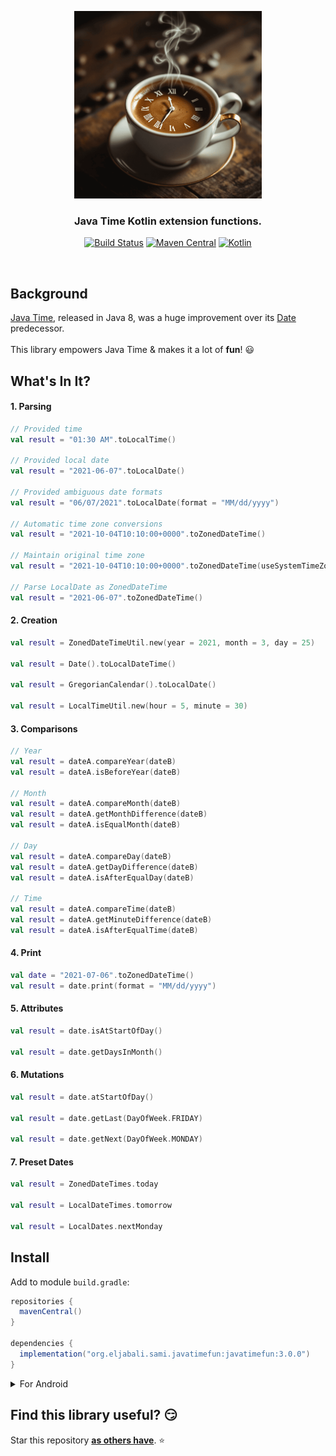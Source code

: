 <p align="center" >
  <img src="screenshots/logo.png" width=300px alt="SwiftDate" title="SwiftDate">
</p>

<h3 align="center"><strong>Java Time Kotlin extension functions.</strong></h3>
<p align="center">
  <a href="https://github.com/seljabali/java-time-fun/actions?query=branch%3Amain"><img alt="Build Status" src="https://github.com/seljabali/java-time-fun/actions/workflows/main.yml/badge.svg"/></a> 
  <a href="https://repo1.maven.org/maven2/org/eljabali/sami/javatimefun/javatimefun/"><img alt="Maven Central" src="https://img.shields.io/maven-metadata/v?metadataUrl=https%3A%2F%2Frepo1.maven.org%2Fmaven2%2Forg%2Feljabali%2Fsami%2Fjavatimefun%2Fjavatimefun%2Fmaven-metadata.xml"/></a> 
  <a href="https://kotlinlang.org"><img alt="Kotlin" src="https://img.shields.io/badge/Kotlin-1.9.20-orange.svg?style=flat&logo=kotlin"/></a>
</p> <br>

## Background
[Java Time](https://docs.oracle.com/javase/8/docs/api/java/time/package-summary.html), released in Java 8, was a huge improvement over its [Date](https://docs.oracle.com/javase/8/docs/api/java/sql/Date.html) predecessor.<br><br>
This library empowers Java Time & makes it a lot of **fun**! 😃

## What's In It?
#### 1. Parsing
```kotlin
// Provided time
val result = "01:30 AM".toLocalTime()

// Provided local date
val result = "2021-06-07".toLocalDate()

// Provided ambiguous date formats
val result = "06/07/2021".toLocalDate(format = "MM/dd/yyyy")

// Automatic time zone conversions
val result = "2021-10-04T10:10:00+0000".toZonedDateTime()

// Maintain original time zone
val result = "2021-10-04T10:10:00+0000".toZonedDateTime(useSystemTimeZone = false)

// Parse LocalDate as ZonedDateTime
val result = "2021-06-07".toZonedDateTime()
```
#### 2. Creation
```kotlin
val result = ZonedDateTimeUtil.new(year = 2021, month = 3, day = 25)

val result = Date().toLocalDateTime()

val result = GregorianCalendar().toLocalDate()

val result = LocalTimeUtil.new(hour = 5, minute = 30)
```

#### 3. Comparisons
```kotlin
// Year
val result = dateA.compareYear(dateB)
val result = dateA.isBeforeYear(dateB)

// Month
val result = dateA.compareMonth(dateB)
val result = dateA.getMonthDifference(dateB)
val result = dateA.isEqualMonth(dateB)

// Day
val result = dateA.compareDay(dateB)
val result = dateA.getDayDifference(dateB)
val result = dateA.isAfterEqualDay(dateB)

// Time
val result = dateA.compareTime(dateB)
val result = dateA.getMinuteDifference(dateB)
val result = dateA.isAfterEqualTime(dateB)
```

#### 4. Print
```kotlin
val date = "2021-07-06".toZonedDateTime()
val result = date.print(format = "MM/dd/yyyy")
```

#### 5. Attributes
```kotlin
val result = date.isAtStartOfDay()

val result = date.getDaysInMonth()
```

#### 6. Mutations
```kotlin
val result = date.atStartOfDay()

val result = date.getLast(DayOfWeek.FRIDAY)

val result = date.getNext(DayOfWeek.MONDAY)
```

#### 7. Preset Dates
```kotlin
val result = ZonedDateTimes.today

val result = LocalDateTimes.tomorrow

val result = LocalDates.nextMonday
```

## Install
Add to module `build.gradle`:
```gradle
repositories {
  mavenCentral()
}

dependencies {
  implementation("org.eljabali.sami.javatimefun:javatimefun:3.0.0")
}  
```

<details>
<summary>For Android</summary>

In addition to the above, you need to desugar your module:
- Ensure you're using [Gradle Plugin](https://developer.android.com/studio/releases/gradle-plugin#updating-plugin) 4.0.0+.
- Update module `build.gradle`:
```gradle
android {
    defaultConfig {
        // Required when setting minSdkVersion to 20 or lower
        multiDexEnabled true
    }

    compileOptions {
        // Flag to enable support for the new language APIs
        coreLibraryDesugaringEnabled true
        // Sets Java compatibility to Java 8
        sourceCompatibility JavaVersion.VERSION_1_8
        targetCompatibility JavaVersion.VERSION_1_8
    }
}

dependencies {
    coreLibraryDesugaring 'com.android.tools:desugar_jdk_libs:1.1.5'
}
```
For more information on Android desugaring click [here](https://developer.android.com/studio/write/java8-support#library-desugaring).

</details>

## Find this library useful? 😏
Star this repository __[as others have](https://github.com/seljabali/java-time-fun/stargazers)__. ⭐️ <br>
